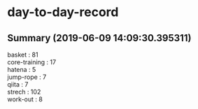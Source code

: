 # day-to-day-record  
## Summary  (2019-06-09 14:09:30.395311)  
basket : 81  
core-training : 17  
hatena : 5  
jump-rope : 7  
qiita : 7  
strech : 102  
work-out : 8  
